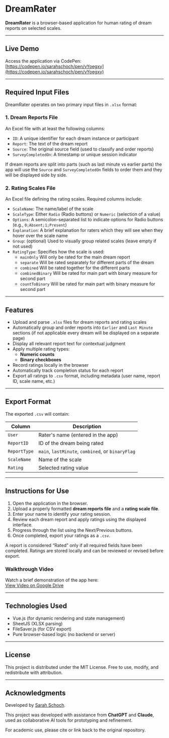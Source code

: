 # DreamRater

**DreamRater** is a browser-based application for human rating of dream reports on selected scales.

---

## Live Demo

Access the application via CodePen:  
[https://codepen.io/sarahschoch/pen/vYoegxy](https://codepen.io/sarahschoch/pen/vYoegxy)

---

## Required Input Files

DreamRater operates on two primary input files in `.xlsx` format:

### 1. **Dream Reports File**
An Excel file with at least the following columns:

- `ID`: A unique identifier for each dream instance or participant
- `Report`: The text of the dream report
- `Source`: The original source field (used to classify and order reports)
- `SurveyCompletedOn`: A timestamp or unique session indicator

If dream reports are split into parts (such as last minute vs earlier parts) the app will use the `Source` and `SurveyCompletedOn` fields to order them and they will be displayed side by side.

### 2. **Rating Scales File**
An Excel file defining the rating scales. Required columns include:

- `ScaleName`: The name/label of the scale
- `ScaleType`: Either `Radio` (Radio buttons) or `Numeric` (selection of a value)
- `Options`: A semicolon-separated list to indicate options for Radio buttons (e.g., `0;Absent;1;Present`)
- `Explanation`: A brief explanation for raters which they will see when they hover over the scale name
- `Group`: (optional) Used to visually group related scales (leave empty if not used)
- `RatingType`: Specifies how the scale is used:
  - `mainOnly` Will only be rated for the main dream report
  - `separate` Will be rated separately for different parts of the dream
  - `combined` Will be rated together for the different parts
  - `combinedBinary` Will be rated for main part with binary measure for second part
  - `countToBinary` Will be rated for main part with binary measure for second part

---

## Features

- Upload and parse `.xlsx` files for dream reports and rating scales
- Automatically group and order reports into `Earlier` and `Last Minute` sections (if not applicable every dream will be displayed on a separate page)
- Display all relevant report text for contextual judgment
- Apply multiple rating types:
  - **Numeric counts**
  - **Binary checkboxes**
- Record ratings locally in the browser
- Automatically track completion status for each report
- Export all ratings to `.csv` format, including metadata (user name, report ID, scale name, etc.)

---

## Export Format

The exported `.csv` will contain:

| Column        | Description                              |
|---------------|------------------------------------------|
| `User`        | Rater's name (entered in the app)        |
| `ReportID`    | ID of the dream being rated              |
| `ReportType`  | `main`, `lastMinute`, `combined`, or `binaryFlag` |
| `ScaleName`   | Name of the scale                        |
| `Rating`      | Selected rating value                    |

---

## Instructions for Use

1. Open the application in the browser.
2. Upload a properly formatted **dream reports file** and a **rating scale file**.
3. Enter your name to identify your rating session.
4. Review each dream report and apply ratings using the displayed interface.
5. Progress through the list using the Next/Previous buttons.
6. Once completed, export your ratings as a `.csv`.

A report is considered “Rated” only if all required fields have been completed. Ratings are stored locally and can be reviewed or revised before export.

### Walkthrough Video

Watch a brief demonstration of the app here:  
[View Video on Google Drive](https://drive.google.com/file/d/1FbnLocIqvcJMsKWHFEDzp5O1xSH563bZ/view?usp=sharing)

---

## Technologies Used

- Vue.js (for dynamic rendering and state management)
- SheetJS (XLSX parsing)
- FileSaver.js (for CSV export)
- Pure browser-based logic (no backend or server)

---

## License

This project is distributed under the MIT License. Free to use, modify, and redistribute with attribution.

---

## Acknowledgments

Developed by [Sarah Schoch](https://github.com/SarahSchoch).

This project was developed with assistance from **ChatGPT** and **Claude**, used as collaborative AI tools for prototyping and refinement.

For academic use, please cite or link back to the original repository.
